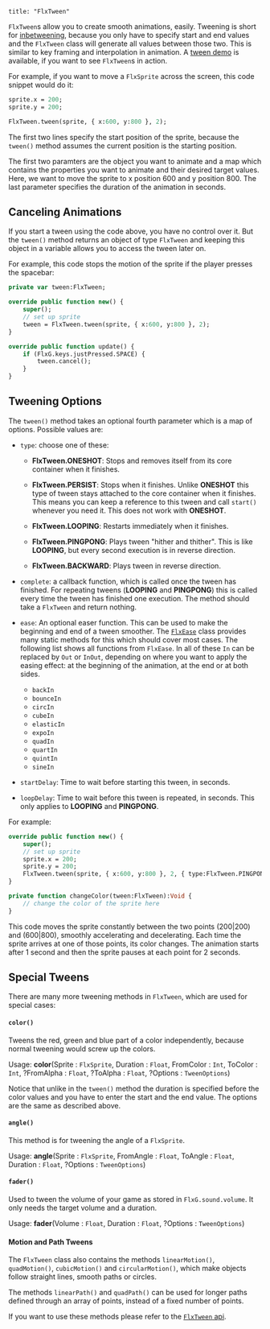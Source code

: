 ```
title: "FlxTween"
```

`FlxTween`s allow you to create smooth animations, easily. Tweening is short for [inbetweening](http://en.wikipedia.org/wiki/Inbetweening), because you only have to specify start and end values and the `FlxTween` class will generate all values between those two. This is similar to key framing and interpolation in animation. A [tween demo](http://haxeflixel.com/demos/FlxTween/) is available, if you want to see `FlxTween`s in action.

For example, if you want to move a `FlxSprite` across the screen, this code snippet would do it:

```haxe
sprite.x = 200;
sprite.y = 200;

FlxTween.tween(sprite, { x:600, y:800 }, 2);
```

The first two lines specify the start position of the sprite, because the `tween()` method assumes the current position is the starting position.

The first two paramters are the object you want to animate and a map which contains the properties you want to animate and their desired target values. Here, we want to move the sprite to x position 600 and y position 800. The last parameter specifies the duration of the animation in seconds.

## Canceling Animations

If you start a tween using the code above, you have no control over it. But the `tween()` method returns an object of type `FlxTween` and keeping this object in a variable allows you to access the tween later on.

For example, this code stops the motion of the sprite if the player presses the spacebar:

```haxe
private var tween:FlxTween;

override public function new() {
	super();
	// set up sprite
	tween = FlxTween.tween(sprite, { x:600, y:800 }, 2);
}

override public function update() {
	if (FlxG.keys.justPressed.SPACE) {
		tween.cancel();
	}
}
```

## Tweening Options

The `tween()` method takes an optional fourth parameter which is a map of options. Possible values are:

- `type`: choose one of these:

	- **FlxTween.ONESHOT**: Stops and removes itself from its core container when it finishes.
	- **FlxTween.PERSIST**: Stops when it finishes. Unlike **ONESHOT** this type of tween stays attached to the core container when it finishes. This means you can keep a reference to this tween and call `start()` whenever you need it. This does not work with **ONESHOT**.

	- **FlxTween.LOOPING**: Restarts immediately when it finishes.
	- **FlxTween.PINGPONG**: Plays tween "hither and thither". This is like **LOOPING**, but every second execution is in reverse direction.
	
	- **FlxTween.BACKWARD**: Plays tween in reverse direction.

- `complete`: a callback function, which is called once the tween has finished. For repeating tweens (**LOOPING** and **PINGPONG**) this is called every time the tween has finished one execution. The method should take a `FlxTween` and return nothing.

- `ease`: An optional easer function. This can be used to make the beginning and end of a tween smoother. The [`FlxEase`](http://api.haxeflixel.com/types/flixel/tweens/FlxEase.html) class provides many static methods for this which should cover most cases. The following list shows all functions from `FlxEase`. In all of these `In` can be replaced by `Out` or `InOut`, depending on where you want to apply the easing effect: at the beginning of the animation, at the end or at both sides.

	- `backIn`
	- `bounceIn`
	- `circIn`
	- `cubeIn`
	- `elasticIn`
	- `expoIn`
	- `quadIn`
	- `quartIn`
	- `quintIn`
	- `sineIn`

- `startDelay`: Time to wait before starting this tween, in seconds.

- `loopDelay`: Time to wait before this tween is repeated, in seconds. This only applies to **LOOPING** and **PINGPONG**.

For example:

```haxe
override public function new() {
	super();
	// set up sprite
	sprite.x = 200;
	sprite.y = 200;
	FlxTween.tween(sprite, { x:600, y:800 }, 2, { type:FlxTween.PINGPONG, ease:FlxEase.quadInOut, complete:changeColor, startDelay:1, loopDelay:2 });
}

private function changeColor(tween:FlxTween):Void {
	// change the color of the sprite here
}
```

This code moves the sprite constantly between the two points (200|200) and (600|800), smoothly accelerating and decelerating. Each time the sprite arrives at one of those points, its color changes. The animation starts after 1 second and then the sprite pauses at each point for 2 seconds.

## Special Tweens

There are many more tweening methods in `FlxTween`, which are used for special cases:

#### `color()`

Tweens the red, green and blue part of a color independently, because normal tweening would screw up the colors.

Usage: **color**(Sprite : `FlxSprite`, Duration : `Float`, FromColor : `Int`, ToColor : `Int`, ?FromAlpha : `Float`, ?ToAlpha : `Float`, ?Options : `TweenOptions`)

Notice that unlike in the `tween()` method the duration is specified before the color values and you have to enter the start and the end value. The options are the same as described above.

#### `angle()`

This method is for tweening the angle of a `FlxSprite`.

Usage: **angle**(Sprite : `FlxSprite`, FromAngle : `Float`, ToAngle : `Float`, Duration : `Float`, ?Options : `TweenOptions`)

#### `fader()`

Used to tween the volume of your game as stored in `FlxG.sound.volume`. It only needs the target volume and a duration.

Usage: **fader**(Volume : `Float`, Duration : `Float`, ?Options : `TweenOptions`)

#### Motion and Path Tweens

The `FlxTween` class also contains the methods `linearMotion()`, `quadMotion()`, `cubicMotion()` and `circularMotion()`, which make objects follow straight lines, smooth paths or circles.

The methods `linearPath()` and `quadPath()` can be used for longer paths defined through an array of points, instead of a fixed number of points.

If you want to use these methods please refer to the [`FlxTween` api](http://api.haxeflixel.com/types/flixel/tweens/FlxTween.html). 